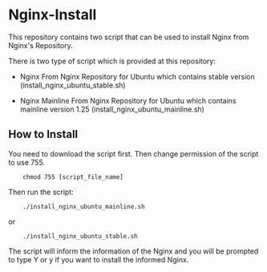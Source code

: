 # Nginx-Install

This repository contains two script that can be used to install Nginx from Nginx's Repository.

There is two type of script which is provided at this repository:


-   Nginx From Nginx Repository for Ubuntu which contains stable version (install_nginx_ubuntu_stable.sh)


-   Nginx Mainline From Nginx Repository for Ubuntu which contains mainline version 1.25 (install_nginx_ubuntu_mainline.sh)


## How to Install

You need to download the script first. Then change permission of the script to use 755.

```
    chmod 755 [script_file_name]
```

Then run the script:
```
    ./install_nginx_ubuntu_mainline.sh
```
or
```
    ./install_nginx_ubuntu_stable.sh
```

The script will inform the information of the Nginx and you will be prompted to type Y or y if you want to install the informed Nginx.